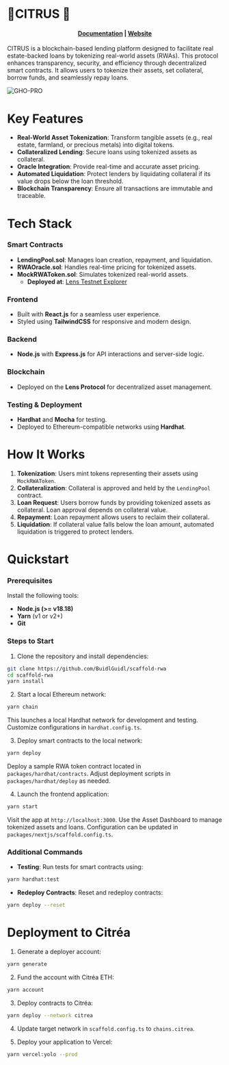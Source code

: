 # 🗼️CITRUS 🔵

<h4 align="center">
  <a href="https://docs.scaffoldeth.io">Documentation</a> |
  <a href="https://scaffoldeth.io">Website</a>
</h4>

CITRUS is a blockchain-based lending platform designed to facilitate real estate-backed loans by tokenizing real-world assets (RWAs). This protocol enhances transparency, security, and efficiency through decentralized smart contracts. It allows users to tokenize their assets, set collateral, borrow funds, and seamlessly repay loans.

![GHO-PRO](https://github.com/damianmarti/se-2/assets/466652/eac667a7-68fb-4f69-a427-126f7de4114d)

# Key Features

- **Real-World Asset Tokenization**: Transform tangible assets (e.g., real estate, farmland, or precious metals) into digital tokens.
- **Collateralized Lending**: Secure loans using tokenized assets as collateral.
- **Oracle Integration**: Provide real-time and accurate asset pricing.
- **Automated Liquidation**: Protect lenders by liquidating collateral if its value drops below the loan threshold.
- **Blockchain Transparency**: Ensure all transactions are immutable and traceable.

# Tech Stack

### Smart Contracts

- **LendingPool.sol**: Manages loan creation, repayment, and liquidation.
- **RWAOracle.sol**: Handles real-time pricing for tokenized assets.
- **MockRWAToken.sol**: Simulates tokenized real-world assets.
  - **Deployed at**: [Lens Testnet Explorer](https://block-explorer.testnet.lens.dev/address/0x8D2F2B42973b07b43eF2126281ab3721aaf88F09)

### Frontend

- Built with **React.js** for a seamless user experience.
- Styled using **TailwindCSS** for responsive and modern design.

### Backend

- **Node.js** with **Express.js** for API interactions and server-side logic.

### Blockchain

- Deployed on the **Lens Protocol** for decentralized asset management.

### Testing & Deployment

- **Hardhat** and **Mocha** for testing.
- Deployed to Ethereum-compatible networks using **Hardhat**.

# How It Works

1. **Tokenization**: Users mint tokens representing their assets using `MockRWAToken`.
2. **Collateralization**: Collateral is approved and held by the `LendingPool` contract.
3. **Loan Request**: Users borrow funds by providing tokenized assets as collateral. Loan approval depends on collateral value.
4. **Repayment**: Loan repayment allows users to reclaim their collateral.
5. **Liquidation**: If collateral value falls below the loan amount, automated liquidation is triggered to protect lenders.

# Quickstart

### Prerequisites

Install the following tools:

- **Node.js (>= v18.18)**
- **Yarn** (v1 or v2+)
- **Git**

### Steps to Start

1. Clone the repository and install dependencies:

```bash
git clone https://github.com/BuidlGuidl/scaffold-rwa
cd scaffold-rwa
yarn install
```

2. Start a local Ethereum network:

```bash
yarn chain
```
This launches a local Hardhat network for development and testing. Customize configurations in `hardhat.config.ts`.

3. Deploy smart contracts to the local network:

```bash
yarn deploy
```
Deploy a sample RWA token contract located in `packages/hardhat/contracts`. Adjust deployment scripts in `packages/hardhat/deploy` as needed.

4. Launch the frontend application:

```bash
yarn start
```
Visit the app at `http://localhost:3000`. Use the Asset Dashboard to manage tokenized assets and loans. Configuration can be updated in `packages/nextjs/scaffold.config.ts`.

### Additional Commands

- **Testing**: Run tests for smart contracts using:

```bash
yarn hardhat:test
```

- **Redeploy Contracts**: Reset and redeploy contracts:

```bash
yarn deploy --reset
```

# Deployment to Citréa

1. Generate a deployer account:

```bash
yarn generate
```

2. Fund the account with Citréa ETH:

```bash
yarn account
```

3. Deploy contracts to Citréa:

```bash
yarn deploy --network citrea
```

4. Update target network in `scaffold.config.ts` to `chains.citrea`.

5. Deploy your application to Vercel:

```bash
yarn vercel:yolo --prod
```




